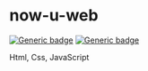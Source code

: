 # now-u-web

[![Generic badge](https://img.shields.io/badge/best%20practice-pass-<COLOR>.svg)](https://shields.io/) [![Generic badge](https://img.shields.io/badge/responsive%20design-pass-<COLOR>.svg)](https://shields.io/)

Html, Css, JavaScript
